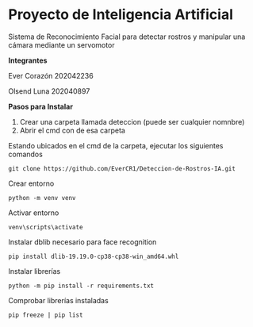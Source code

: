 # Proyecto de Inteligencia Artificial

Sistema de Reconocimiento Facial para detectar rostros y manipular una cámara mediante un servomotor

**Integrantes**

Ever Corazón 202042236

Olsend Luna 202040897


**Pasos para Instalar**

1. Crear una carpeta llamada deteccion (puede ser cualquier nomnbre)
2. Abrir el cmd con de esa carpeta

Estando ubicados en el cmd de la carpeta, ejecutar los siguientes comandos
```
git clone https://github.com/EverCR1/Deteccion-de-Rostros-IA.git
```

Crear entorno
```
python -m venv venv
```

Activar entorno
```
venv\scripts\activate
```

Instalar dblib necesario para face recognition
```
pip install dlib-19.19.0-cp38-cp38-win_amd64.whl
```

Instalar librerías
```
python -m pip install -r requirements.txt
```

Comprobar librerías instaladas
```
pip freeze | pip list
```
